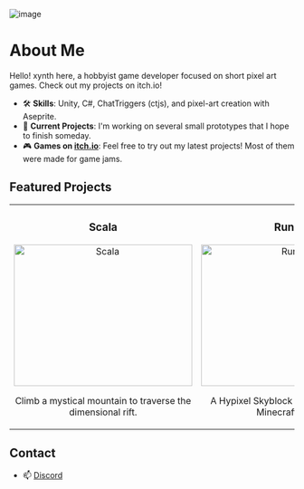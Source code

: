 ![image](https://github.com/user-attachments/assets/aadc0f3a-0b83-49e2-8aef-ee320b08f619)

# About Me

Hello! xynth here, a hobbyist game developer focused on short pixel art games. Check out my projects on itch.io!

- 🛠 **Skills**: Unity, C#, ChatTriggers (ctjs), and pixel-art creation with Aseprite.
- 🌟 **Current Projects**: I'm working on several small prototypes that I hope to finish someday.
- 🎮 **Games on [itch.io](https://xynth.itch.io)**: Feel free to try out my latest projects! Most of them were made for game jams.

## Featured Projects

<table>
<tr>
<td width="50%">
<h3 align="center">Scala</h3>
<div align="center">
<a href="https://xynth.itch.io/scala" target="_blank">
<img src="https://img.itch.zone/aW1nLzE3Mzk4MjY4LnBuZw==/315x250%23c/yHgXO6.png" width="315" height="250" style="object-fit: contain;" alt="Scala">
</a>
<p>Climb a mystical mountain to traverse the dimensional rift.</p>
</div>
</td>
<td width="50%">
<h3 align="center">Runes</h3>
<div align="center">                                       
<a href="https://xynth.itch.io/runes" target="_blank">
<img src="https://i.imgur.com/97colYQ.png" width="315" height="250" style="object-fit: contain;" alt="Runes">
</a>
<p>A Hypixel Skyblock rune simulator for Minecraft 1.8.9.</p>
</div>                                                             
</td>
</tr>
</table>

## Contact
- 📫 [Discord](https://discordapp.com/users/382560180749074432)
